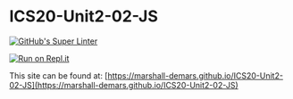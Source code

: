 # ICS20-Unit2-02-JS

[![GitHub's Super Linter](https://github.com/marshall-demars/ICS20-Unit2-02-JS/workflows/GitHub's%20Super%20Linter/badge.svg)](https://github.com/marshall-demars/ICS20-Unit2-02-JS/actions)

[![Run on Repl.it](https://repl.it/badge/github/marshall-demars/ICS20-Unit2-02-JS)](https://repl.it/github/marshall-demars/ICS20-Unit2-02-JS)

This site can be found at: [https://marshall-demars.github.io/ICS20-Unit2-02-JS](https://marshall-demars.github.io/ICS20-Unit2-02-JS)
